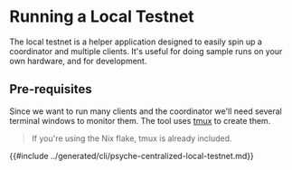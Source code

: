 # Running a Local Testnet

The local testnet is a helper application designed to easily spin up a coordinator and multiple clients.
It's useful for doing sample runs on your own hardware, and for development.

## Pre-requisites

Since we want to run many clients and the coordinator we'll need several terminal windows to monitor them. The tool uses [tmux](https://github.com/tmux/tmux/wiki/Installing) to create them.

> If you're using the Nix flake, tmux is already included.

{{#include ../generated/cli/psyche-centralized-local-testnet.md}}
